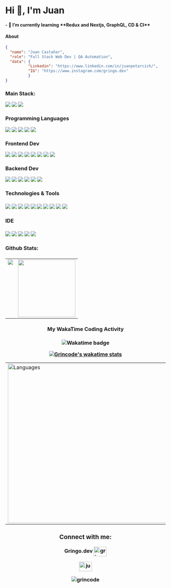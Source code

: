 
<h1 align="left">Hi 👋, I'm Juan</h1>
<h4 align="left">- 🌱 I’m currently learning **Redux and Nextjs, GraphQL, CD & CI**</h4>

<h4 align="left"> About</h4>

```json
{ 
  "name": "Juan Castañar",
  "role": "Full Stack Web Dev | QA Automation",
  "data": {
          "Linkedin": "https://www.linkedin.com/in/juanpetarcich/",
          "IG": "https://www.instagram.com/gringo.dev"
          }
}
```






<h3 align="left">Main Stack:</h3>
<p align="left">
  <img src="https://img.shields.io/badge/Angular-DD0031?style=for-the-badge&logo=angular&logoColor=white">
  <img src="https://img.shields.io/badge/Spring-6DB33F?style=for-the-badge&logo=spring&logoColor=white">
  <img src="https://img.shields.io/badge/MySQL-005C84?style=for-the-badge&logo=mysql&logoColor=white">
</p>

<h3 align="left">Programming Languages</h3>
<p align="left">
  <img src="https://img.shields.io/badge/Java-ED8B00?style=for-the-badge&logo=openjdk&logoColor=white">
  <img src="https://img.shields.io/badge/JavaScript-F7DF1E?style=for-the-badge&logo=javascript&logoColor=black">
  <img src="https://img.shields.io/badge/TypeScript-007ACC?style=for-the-badge&logo=typescript&logoColor=white">
  <img src="https://img.shields.io/badge/Dart-0175C2?style=for-the-badge&logo=dart&logoColor=white">
  <img src="https://img.shields.io/badge/.NET-5C2D91?style=for-the-badge&logo=.net&logoColor=white"
  <img src=""  
</p>

<h3 align="left">Frontend Dev</h3>
<p align="left">
  <img src="https://img.shields.io/badge/HTML5-E34F26?style=for-the-badge&logo=html5&logoColor=white">
  <img src="https://img.shields.io/badge/CSS3-1572B6?style=for-the-badge&logo=css3&logoColor=white">
  <img src="https://img.shields.io/badge/React-20232A?style=for-the-badge&logo=react&logoColor=61DAFB">
  <img src="https://img.shields.io/badge/Redux-593D88?style=for-the-badge&logo=redux&logoColor=white">
  <img src="https://img.shields.io/badge/Tailwind_CSS-38B2AC?style=for-the-badge&logo=tailwind-css&logoColor=white">
  <img src="https://img.shields.io/badge/Angular-DD0031?style=for-the-badge&logo=angular&logoColor=white">
  <img src="https://img.shields.io/badge/Bootstrap-563D7C?style=for-the-badge&logo=bootstrap&logoColor=white">  
  <img src="https://img.shields.io/badge/Sass-CC6699?style=for-the-badge&logo=sass&logoColor=white"
</p>

<h3 align="left">Backend Dev</h3>
<p align="left">
  <img src="https://img.shields.io/badge/MySQL-005C84?style=for-the-badge&logo=mysql&logoColor=white">
  <img src="https://img.shields.io/badge/Node.js-43853D?style=for-the-badge&logo=node.js&logoColor=white">
  <img src="https://img.shields.io/badge/MongoDB-4EA94B?style=for-the-badge&logo=mongodb&logoColor=white">
  <img src="https://img.shields.io/badge/Spring-6DB33F?style=for-the-badge&logo=spring&logoColor=white">
  <img src="https://img.shields.io/badge/firebase%20realtime%20database-ffca28?style=for-the-badge&logo=firebase&logoColor=black">
  <img src="https://img.shields.io/badge/-GraphQL-E10098?style=for-the-badge&logo=graphql&logoColor=white">

  
</p>

<h3 align="left">Technologies & Tools<h3>
<p align="left">
  <img src="https://img.shields.io/badge/GIT-E44C30?style=for-the-badge&logo=git&logoColor=white">
  <img src="https://img.shields.io/badge/GitHub-100000?style=for-the-badge&logo=github&logoColor=white">   
  <img src="https://img.shields.io/badge/Linux-FCC624?style=for-the-badge&logo=linux&logoColor=black">
  <img src="https://img.shields.io/badge/Fedora-294172?style=for-the-badge&logo=fedora&logoColor=white">
  <img src="https://img.shields.io/badge/Figma-F24E1E?style=for-the-badge&logo=figma&logoColor=white">
  <img src="https://img.shields.io/badge/Notion-000000?style=for-the-badge&logo=notion&logoColor=white">
  <img src="https://img.shields.io/badge/Vercel-000000?style=for-the-badge&logo=vercel&logoColor=white">
  <img src="https://img.shields.io/badge/Heroku-430098?style=for-the-badge&logo=heroku&logoColor=white">
  <img src="https://img.shields.io/badge/Trello-0052CC?style=for-the-badge&logo=trello&logoColor=white">
  <img src="https://img.shields.io/badge/Jira-0052CC?style=for-the-badge&logo=Jira&logoColor=white">
</p>
  
<h3 align="left">IDE<h3>
 <p align="left">
   <IMG SRC="https://img.shields.io/badge/IntelliJ_IDEA-000000.svg?style=for-the-badge&logo=intellij-idea&logoColor=white">
   <IMG SRC="https://img.shields.io/badge/NeoVim-%2357A143.svg?&style=for-the-badge&logo=neovim&logoColor=white">
    <IMG SRC="https://img.shields.io/badge/Eclipse-2C2255?style=for-the-badge&logo=eclipse&logoColor=white">
    <IMG SRC="https://img.shields.io/badge/Visual_Studio_Code-0078D4?style=for-the-badge&logo=visual%20studio%20code&logoColor=white">
    <IMG SRC="https://img.shields.io/badge/Visual_Studio-5C2D91?style=for-the-badge&logo=visual%20studio&logoColor=white">
      
  </p>

<h3 align="left">Github Stats:<h3>
<table>
  <tr>
    <td valign="top"><img src="https://github-readme-stats.vercel.app/api/top-langs/?username=grincode&theme=ocean_dark&hide_border=true&card_width=450em)](https://github.com/grincode/grincode/github-readme-stats"/></td>
    <td valign="top"><img height="180em" src="https://github-readme-stats.vercel.app/api?username=grincode&show_icons=true&hide_border=true&count_private=true&include_all_commits=true&theme=ocean_dark&hide_stars=false" /></td>
   </tr>
</table>

<h3 align="center">My WakaTime Coding Activity<h3><div align="center">
<p align="center">
  <img src="https://wakatime.com/badge/user/018d9aa9-fee1-4b60-8354-84fc422a0a8d.svg" alt="Wakatime badge">
</p>

<p align="center">
  <a href="https://github.com/Grincode/github-readme-stats">
    <img src="https://github-readme-stats.vercel.app/api/wakatime?username=gringodev&show_icons=true&theme=ocean_dark&hide_border=true&card_width=700em&langs_count=20" alt="Grincode's wakatime stats">
  </a>
</p>

<table>
<tr>
  <td valign="top"><img src="https://wakatime.com/share/@gringodev/94c3d269-70c7-4c9b-b091-d68de2f0d11d.svg"   alt="Languages" style="width: 500px;"></img></td>
  <td valign="top"><img src="https://wakatime.com/share/@gringodev/5604819c-99de-445a-8d54-e029a0727880.svg" alt="Editors" style="width: 500px;"></td>
  <td valign="top"><img src="https://wakatime.com/share/@gringodev/93db4733-ee4c-436d-8627-64173137e2d1.svg" alt="SO" style="width: 500px;"></td>
</tr>
</table>

<h3 align="center">Connect with me:</h3>
<p>Gringo.dev <a href="https://www.instagram.com/gringo.dev/" target="blank"><img align="center" src="https://raw.githubusercontent.com/rahuldkjain/github-profile-readme-generator/master/src/images/icons/Social/instagram.svg" alt="gringo.dev" height="30" width="40" /></a>
</p>

<p align="center">
<a href="https://linkedin.com/in/juanpetarcich" target="blank"><img align="center" src="https://raw.githubusercontent.com/rahuldkjain/github-profile-readme-generator/master/src/images/icons/Social/linked-in-alt.svg" alt="juanpetarcich" height="30" width="40" /></a>
</p>
<p align="center"> <img src="https://komarev.com/ghpvc/?username=grincode&label=Profile%20views&color=0e75b6&style=flat" alt="grincode" /> </p>
